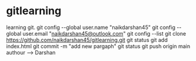 # gitlearning

learning git.
git config --global user.name "naikdarshan45"
git config --global user.email "naikdarshan45@outlook.com"
git config --list
git clone https://github.com/naikdarshan45/gitlearning.git
git status
 git add index.html
 git commit -m "add new pargaph"
  git status
  git push origin main  
authour --> Darshan
